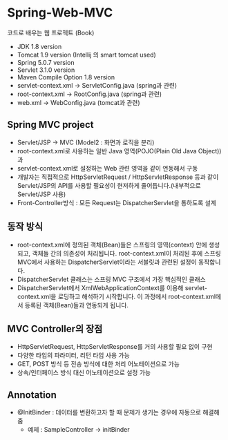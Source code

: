 # Spring-Web-MVC
코드로 배우는 웹 프로젝트 (Book)
- JDK 1.8 version
- Tomcat 1.9 version (Intellij 의 smart tomcat used)
- Spring 5.0.7 version
- Servlet 3.1.0 version
- Maven Compile Option 1.8 version
- servlet-context.xml -> ServletConfig.java (spring과 관련)
- root-context.xml -> RootConfig.java (spring과 관련)
- web.xml -> WebConfig.java (tomcat과 관련)

## Spring MVC project
- Servlet/JSP -> MVC (Model2 : 화면과 로직을 분리) 
- root-context.xml로 사용하는 일반 Java 영역(POJO(Plain Old Java Object))과
- servlet-context.xml로 설정하는 Web 관련 영역을 같이 연동해서 구동
- 개발자는 직접적으로 HttpServletRequest / HttpServletResponse 등과 같이
  Servlet/JSP의 API를 사용할 필요성이 현저하게 줄어듭니다.(내부적으로 Servlet/JSP 사용)
- Front-Controller방식 : 모든 Request는 DispatcherServlet을 통하도록 설계

## 동작 방식
- root-context.xml에 정의된 객체(Bean)들은 스프링의 영역(context) 안에 생성되고,
  객체들 간의 의존성이 처리됩니다. root-context.xml이 처리된 후에 스프링 MVC에서 사용하는
  DispatcherServlet이라는 서블릿과 관련된 설정이 동작합니다.
- DispatcherServlet 클래스는 스프링 MVC 구조에서 가장 핵심적인 클래스
- DispatcherServlet에서 XmlWebApplicationContext를 이용해 servlet-context.xml을
  로딩하고 해석하기 시작합니다. 이 과정에서 root-context.xml에서 등록된 객체(Bean)들과 연동되게 됩니다.
  
## MVC Controller의 장점
- HttpServletRequest, HttpServletResponse를 거의 사용할 필요 없이 구현
- 다양한 타입의 파라미터, 리턴 타입 사용 가능
- GET, POST 방식 등 전송 방식에 대한 처리 어노테이션으로 가능
- 상속/인터페이스 방식 대신 어노테이션으로 설정 가능

## Annotation
- @InitBinder : 데이터를 변환하고자 할 때 문제가 생기는 경우에 자동으로 해결해줌
  - 예제 : SampleController -> initBinder